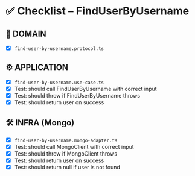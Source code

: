 # ✅ Checklist – FindUserByUsername

## 🧩 DOMAIN

- [x] `find-user-by-username.protocol.ts`

## ⚙️ APPLICATION

- [x] `find-user-by-username.use-case.ts`
- [x] Test: should call FindUserByUsername with correct input
- [x] Test: should throw if FindUserByUsername throws
- [x] Test: should return user on success

## 🛠️ INFRA (Mongo)

- [x] `find-user-by-username.mongo-adapter.ts`
- [x] Test: should call MongoClient with correct input
- [x] Test: should throw if MongoClient throws
- [x] Test: should return user on success
- [x] Test: should return null if user is not found
